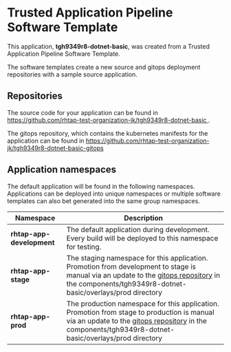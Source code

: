 # Trusted Application Pipeline Software Template

This application, **tgh9349r8-dotnet-basic**, was created from a Trusted Application Pipeline Software Template.

The software templates create a new source and gitops deployment repositories with a sample source application. 

## Repositories

The source code for your application can be found in [https://github.com/rhtap-test-organization-jk/tgh9349r8-dotnet-basic ](https://github.com/rhtap-test-organization-jk/tgh9349r8-dotnet-basic ).
 
The gitops repository, which contains the kubernetes manifests for the application can be found in 
[https://github.com/rhtap-test-organization-jk/tgh9349r8-dotnet-basic-gitops ](https://github.com/rhtap-test-organization-jk/tgh9349r8-dotnet-basic-gitops ) 

## Application namespaces 

The default application will be found in the following namespaces. Applications can be deployed into unique namespaces or multiple software templates can also bet generated into the same group namespaces.  

|  Namespace   |  Description   |  
| -------- | -------- |   
| **rhtap-app-development** | The default application during development. Every build will be deployed to this namespace for testing. | 
| **rhtap-app-stage** | The staging namespace for this application. Promotion from development to stage is manual via an update to the [gitops repository](https://github.com/rhtap-test-organization-jk/tgh9349r8-dotnet-basic-gitops ) in the components/tgh9349r8-dotnet-basic/overlays/prod directory |  
| **rhtap-app-prod** | The production namespace for this application. Promotion from stage to production is manual via an update to the [gitops repository](https://github.com/rhtap-test-organization-jk/tgh9349r8-dotnet-basic-gitops ) in the components/tgh9349r8-dotnet-basic/overlays/prod directory | 